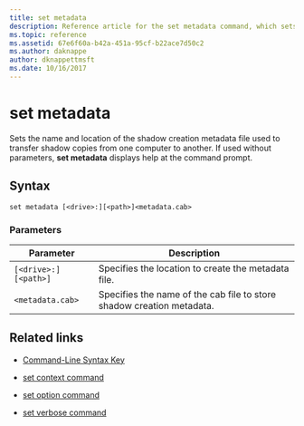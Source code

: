 ```yaml
---
title: set metadata
description: Reference article for the set metadata command, which sets the name and location of the shadow creation metadata file used to transfer shadow copies from one computer to another.
ms.topic: reference
ms.assetid: 67e6f60a-b42a-451a-95cf-b22ace7d50c2
ms.author: daknappe
author: dknappettmsft
ms.date: 10/16/2017
---
```


# set metadata

Sets the name and location of the shadow creation metadata file used to transfer shadow copies from one computer to another. If used without parameters, **set metadata** displays help at the command prompt.

## Syntax

```
set metadata [<drive>:][<path>]<metadata.cab>
```

### Parameters

| Parameter | Description |
|--|--|
| `[<drive>:][<path>]` | Specifies the location to create the metadata file. |
| `<metadata.cab>` | Specifies the name of the cab file to store shadow creation metadata. |

## Related links

- [Command-Line Syntax Key](command-line-syntax-key.md)

- [set context command](set-context.md)

- [set option command](set-option.md)

- [set verbose command](set-verbose.md)
